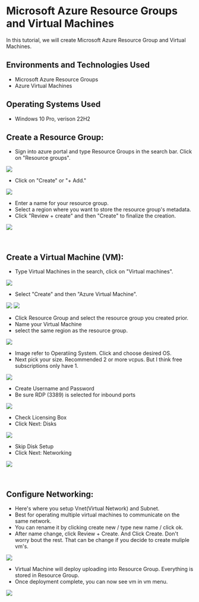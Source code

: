 <p align="center">

</p>

<h1>Microsoft Azure Resource Groups and Virtual Machines</h1>
In this tutorial, we will create Microsoft Azure Resource Group and Virtual Machines. <br />

<h2>Environments and Technologies Used</h2>

- Microsoft Azure Resource Groups
- Azure Virtual Machines

<h2>Operating Systems Used </h2>

- Windows 10 Pro, verison 22H2

<h2>Create a Resource Group:</h2>

- Sign into azure portal and type Resource Groups in the search bar. Click on "Resource groups".
  
<p>  
<img src="https://imgur.com/SXhn5to.png"/>
</p>

- Click on "Create" or "+ Add."

<p> 
<img src="https://imgur.com/alN5XYF.png"/>
</p>

- Enter a name for your resource group.
- Select a region where you want to store the resource group's metadata.
- Click "Review + create" and then "Create" to finalize the creation.
<p> 
<img src="https://imgur.com/lcAZ9f4.png"/>
</p>
<br />
<h2>Create a Virtual Machine (VM):</h2>

- Type Virtual Machines in the search, click on "Virtual machines".
<p>
<img src="https://imgur.com/uMadCp2.png"/>
</p>

- Select "Create" and then "Azure Virtual Machine".
<p>
<img src="https://imgur.com/StsRCX1.png"/>
<img src="https://imgur.com/LEa3Zhe.png"/>
</p>

- Click Resource Group and select the resource group you created prior.
- Name your Virtual Machine
- select the same region as the resource group. 
<p>
<img src="https://imgur.com/4W7gvKa.png"/>
</p>

- Image refer to Operatiing System. Click and choose desired OS.
- Next pick your size. Recommended 2 or more vcpus. But I think free subscriptions only have 1.
<p>
<img src="https://imgur.com/hoziqTj.png"/>
</p>

- Create Username and Password
- Be sure RDP (3389) is selected for inbound ports
<p>
<img src="https://imgur.com/xQwiq8e.png"/>
</p>

- Check Licensing Box
- Click Next: Disks
<p>
<img src="https://imgur.com/PQAbasA.png"/>
</p>

- Skip Disk Setup
- Click Next: Networking 
<p>
<img src="https://imgur.com/YtXwZWd.png"/>
</p>
<br />

<h2>Configure Networking:</h2>

- Here's where you setup Vnet(Virtual Network) and Subnet.
- Best for operating multiple virtual machines to communicate on the same network.
- You can rename it by clicking create new / type new name / click ok.
- After name change, click Review + Create. And Click Create. Don't worry bout the rest. That can be change if you decide to create muliple vm's. 
<p>
<img src="https://imgur.com/8e9httz.png"/>
</p>

- Virtual Machine will deploy uploading into Resource Group. Everything is stored in Resource Group.
- Once deployment complete, you can now see vm in vm menu. 
<p>
<img src="https://imgur.com/zWlgirm.png"/>
</p>
